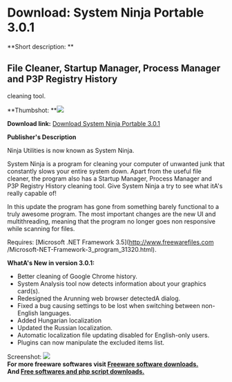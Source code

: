 # Download: System Ninja Portable 3.0.1

**Short description: **

## File Cleaner, Startup Manager, Process Manager and P3P Registry History
cleaning tool.

  
**Thumbshot: **![](http://www.freewarefiles.com/screenshot/sysninja2_md.jpg)   
  
**Download link:** [Download System Ninja Portable 3.0.1](http://freesoftwares.boysofts.com/System-Ninja_program_57641.html)  
  

**Publisher's Description**  
  

Ninja Utilities is now known as System Ninja.

System Ninja is a program for cleaning your computer of unwanted junk that
constantly slows your entire system down. Apart from the useful file cleaner,
the program also has a Startup Manager, Process Manager and P3P Registry
History cleaning tool. Give System Ninja a try to see what itA's really
capable of!

In this update the program has gone from something barely functional to a
truly awesome program. The most important changes are the new UI and
multithreading, meaning that the program no longer goes non responsive while
scanning for files.

Requires: [Microsoft .NET Framework 3.5](http://www.freewarefiles.com
/Microsoft-NET-Framework-3_program_31320.html).

**WhatA's New in version 3.0.1:**

  * Better cleaning of Google Chrome history. 
  * System Analysis tool now detects information about your graphics card(s). 
  * Redesigned the Arunning web browser detectedA dialog. 
  * Fixed a bug causing settings to be lost when switching between non-English languages. 
  * Added Hungarian localization 
  * Updated the Russian localization. 
  * Automatic localization file updating disabled for English-only users. 
  * Plugins can now manipulate the excluded items list. 

  
  
Screenshot: ![](http://www.freewarefiles.com/screenshot/sysninja2.jpg)  
**For more freeware softwares visit [Freeware software downloads.](http://freesoftwares.boysofts.com/)**   
**And [Free softwares and php script downloads.](http://www.boysofts.com/)**

